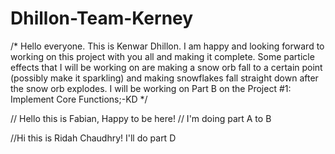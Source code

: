 # Dhillon-Team-Kerney

/* Hello everyone. This is Kenwar Dhillon. I am happy and looking forward to working on this project with you all and making it complete. Some particle effects that I will be working on are making a snow orb fall to a certain point (possibly make it sparkling) and making snowflakes fall straight down after the snow orb explodes. I will be working on Part B on the Project #1: Implement Core Functions;-KD */


// Hello this is Fabian, Happy to be here!
// I'm doing part A to B 

//Hi this is Ridah Chaudhry! I'll do part D
